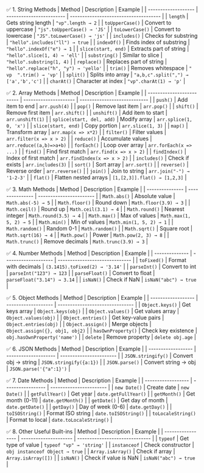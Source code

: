 ✅ 1. String Methods
| Method              | Description              | Example                               |
| ------------------- | ------------------------ | ------------------------------------- |
| `length`            | Gets string length       | `"vp".length → 2`                     |
| `toUpperCase()`     | Convert to uppercase     | `"js".toUpperCase() → 'JS'`           |
| `toLowerCase()`     | Convert to lowercase     | `"JS".toLowerCase() → 'js'`           |
| `includes()`        | Checks for substring     | `"hello".includes("ll") → true`       |
| `indexOf()`         | Finds index of substring | `"hello".indexOf("e") → 1`            |
| `slice(start, end)` | Extracts part of string  | `"hello".slice(1, 4) → 'ell'`         |
| `substring()`       | Similar to slice         | `"hello".substring(1, 4)`             |
| `replace()`         | Replaces part of string  | `"hello".replace("h", "y") → 'yello'` |
| `trim()`            | Removes whitespace       | `"  vp  ".trim() → 'vp'`              |
| `split()`           | Splits into array        | `"a,b,c".split(",") → ['a','b','c']`  |
| `charAt()`          | Character at index       | `"vp".charAt(1) → 'p'`                |

✅ 2. Array Methods
| Method                    | Description           | Example                      |
| ------------------------- | --------------------- | ---------------------------- |
| `push()`                  | Add item to end       | `arr.push(4)`                |
| `pop()`                   | Remove last item      | `arr.pop()`                  |
| `shift()`                 | Remove first item     | `arr.shift()`                |
| `unshift()`               | Add item to start     | `arr.unshift(1)`             |
| `splice(start, del, add)` | Modify array          | `arr.splice(1, 0, 'x')`      |
| `slice(start, end)`       | Copy portion          | `arr.slice(1, 3)`            |
| `map()`                   | Transform array       | `arr.map(x => x*2)`          |
| `filter()`                | Filter values         | `arr.filter(x => x > 2)`     |
| `reduce()`                | Accumulate values     | `arr.reduce((a,b)=>a+b)`     |
| `forEach()`               | Loop over array       | `arr.forEach(x => ...)`      |
| `find()`                  | Find first match      | `arr.find(x => x > 2)`       |
| `findIndex()`             | Index of first match  | `arr.findIndex(x => x > 2)`  |
| `includes()`              | Check if exists       | `arr.includes(3)`            |
| `sort()`                  | Sort array            | `arr.sort()`                 |
| `reverse()`               | Reverse order         | `arr.reverse()`              |
| `join()`                  | Join to string        | `arr.join("-") → '1-2-3'`    |
| `flat()`                  | Flatten nested arrays | `[1,[2,3]].flat() → [1,2,3]` |

✅ 3. Math Methods
| Method          | Description     | Example                 |
| --------------- | --------------- | ----------------------- |
| `Math.abs()`    | Absolute value  | `Math.abs(-5) → 5`      |
| `Math.floor()`  | Round down      | `Math.floor(3.9) → 3`   |
| `Math.ceil()`   | Round up        | `Math.ceil(3.1) → 4`    |
| `Math.round()`  | Nearest integer | `Math.round(3.5) → 4`   |
| `Math.max()`    | Max of values   | `Math.max(1, 5, 2) → 5` |
| `Math.min()`    | Min of values   | `Math.min(1, 5, 2) → 1` |
| `Math.random()` | Random 0-1      | `Math.random()`         |
| `Math.sqrt()`   | Square root     | `Math.sqrt(16) → 4`     |
| `Math.pow()`    | Power           | `Math.pow(2, 3) → 8`    |
| `Math.trunc()`  | Remove decimals | `Math.trunc(3.9) → 3`   |

✅ 4. Number Methods
| Method         | Description          | Example                        |
| -------------- | -------------------- | ------------------------------ |
| `toFixed()`    | Format with decimals | `(3.1415).toFixed(2) → '3.14'` |
| `parseInt()`   | Convert to int       | `parseInt("123") → 123`        |
| `parseFloat()` | Convert to float     | `parseFloat("3.14") → 3.14`    |
| `isNaN()`      | Check if NaN         | `isNaN("abc") → true`          |

✅ 5. Object Methods
| Method             | Description         | Example                         |
| ------------------ | ------------------- | ------------------------------- |
| `Object.keys()`    | Get keys array      | `Object.keys(obj)`              |
| `Object.values()`  | Get values array    | `Object.values(obj)`            |
| `Object.entries()` | Get key-value pairs | `Object.entries(obj)`           |
| `Object.assign()`  | Merge objects       | `Object.assign({}, obj1, obj2)` |
| `hasOwnProperty()` | Check key existence | `obj.hasOwnProperty('name')`    |
| `delete`           | Remove property     | `delete obj.age`                |

✅ 6. JSON Methods
| Method             | Description          | Example                 |
| ------------------ | -------------------- | ----------------------- |
| `JSON.stringify()` | Convert obj → string | `JSON.stringify({a:1})` |
| `JSON.parse()`     | Convert string → obj | `JSON.parse('{"a":1}')` |

✅ 7. Date Methods
| Method             | Description       | Example                 |
| ------------------ | ----------------- | ----------------------- |
| `new Date()`       | Create date       | `new Date()`            |
| `getFullYear()`    | Get year          | `date.getFullYear()`    |
| `getMonth()`       | Get month (0-11)  | `date.getMonth()`       |
| `getDate()`        | Get day of month  | `date.getDate()`        |
| `getDay()`         | Day of week (0-6) | `date.getDay()`         |
| `toISOString()`    | Format ISO string | `date.toISOString()`    |
| `toLocaleString()` | Format to local   | `date.toLocaleString()` |

✅ 8. Other Useful Built-ins
| Method            | Description           | Example                        |
| ----------------- | --------------------- | ------------------------------ |
| `typeof`          | Get type of value     | `typeof "vp" → 'string'`       |
| `instanceof`      | Check constructor     | `obj instanceof Object → true` |
| `Array.isArray()` | Check if array        | `Array.isArray([])`            |
| `isNaN()`         | Check if value is NaN | `isNaN("abc") → true`          |

